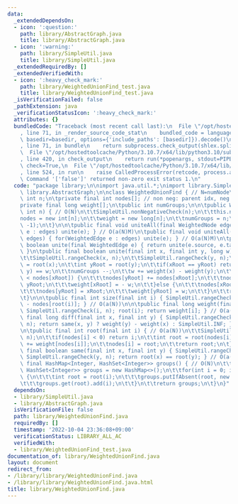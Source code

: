 ```yaml
---
data:
  _extendedDependsOn:
  - icon: ':question:'
    path: library/AbstractGraph.java
    title: library/AbstractGraph.java
  - icon: ':warning:'
    path: library/SimpleUtil.java
    title: library/SimpleUtil.java
  _extendedRequiredBy: []
  _extendedVerifiedWith:
  - icon: ':heavy_check_mark:'
    path: library/WeightedUnionFind_test.java
    title: library/WeightedUnionFind_test.java
  _isVerificationFailed: false
  _pathExtension: java
  _verificationStatusIcon: ':heavy_check_mark:'
  attributes: {}
  bundledCode: "Traceback (most recent call last):\n  File \"/opt/hostedtoolcache/Python/3.10.7/x64/lib/python3.10/site-packages/onlinejudge_verify/documentation/build.py\"\
    , line 71, in _render_source_code_stat\n    bundled_code = language.bundle(stat.path,\
    \ basedir=basedir, options={'include_paths': [basedir]}).decode()\n  File \"/opt/hostedtoolcache/Python/3.10.7/x64/lib/python3.10/site-packages/onlinejudge_verify/languages/user_defined.py\"\
    , line 71, in bundle\n    return subprocess.check_output(shlex.split(command))\n\
    \  File \"/opt/hostedtoolcache/Python/3.10.7/x64/lib/python3.10/subprocess.py\"\
    , line 420, in check_output\n    return run(*popenargs, stdout=PIPE, timeout=timeout,\
    \ check=True,\n  File \"/opt/hostedtoolcache/Python/3.10.7/x64/lib/python3.10/subprocess.py\"\
    , line 524, in run\n    raise CalledProcessError(retcode, process.args,\nsubprocess.CalledProcessError:\
    \ Command '['false']' returned non-zero exit status 1.\n"
  code: "package library;\n\nimport java.util.*;\nimport library.SimpleUtil;\nimport\
    \ library.AbstractGraph;\n\nclass WeightedUnionFind { // N=numNode\n\tpublic final\
    \ int n;\n\tprivate final int nodes[]; // non neg: parent idx, neg: - size\n\t\
    private final long weight[];\n\tpublic int numGroups;\n\n\tpublic WeightedUnionFind(final\
    \ int n) { // O(N)\n\t\tSimpleUtil.nonNegativeCheck(n);\n\t\tthis.n = n;\n\t\t\
    nodes = new int[n];\n\t\tweight = new long[n];\n\t\tnumGroups = n;\n\t\tArrays.fill(nodes,\
    \ -1);\n\t}\n\n\tpublic final void uniteAll(final WeightedNode edges) { for(WeightedEdge\
    \ e : edges) unite(e); } // O(a(N)M)\n\tpublic final void uniteAll(final WeightedEdge[]\
    \ edges) { for(WeightedEdge e : edges) unite(e); } // O(a(N)M)\n\tpublic final\
    \ boolean unite(final WeightedEdge e) { return unite(e.source, e.target, e.cost);\
    \ }\n\tpublic final boolean unite(final int x, final int y, long w) { // O(a(N))\n\
    \t\tSimpleUtil.rangeCheck(x, n);\n\t\tSimpleUtil.rangeCheck(y, n);\n\t\tint xRoot\
    \ = root(x);\n\t\tint yRoot = root(y);\n\t\tif(xRoot == yRoot) return diff(x,\
    \ y) == w;\n\t\tnumGroups --;\n\t\tw += weight(x) - weight(y);\n\t\tif(nodes[yRoot]\
    \ < nodes[xRoot]) {\n\t\t\tnodes[yRoot] += nodes[xRoot];\n\t\t\tnodes[xRoot] =\
    \ yRoot;\n\t\t\tweight[xRoot] = - w;\n\t\t}else {\n\t\t\tnodes[xRoot] += nodes[yRoot];\n\
    \t\t\tnodes[yRoot] = xRoot;\n\t\t\tweight[yRoot] = w;\n\t\t}\n\t\treturn false;\n\
    \t}\n\n\tpublic final int size(final int i) { SimpleUtil.rangeCheck(i, n); return\
    \ - nodes[root(i)]; } // O(a(N))\n\n\tpublic final long weight(final int i) {\
    \ SimpleUtil.rangeCheck(i, n); root(i); return weight[i]; } // O(a(N))\n\n\tpublic\
    \ final long diff(final int x, final int y) { SimpleUtil.rangeCheck(x, n); SimpleUtil.rangeCheck(y,\
    \ n); return same(x, y) ? weight(y) - weight(x) : SimpleUtil.INF; } // O(a(N))\n\
    \n\tpublic final int root(final int i) { // O(a(N))\n\t\tSimpleUtil.rangeCheck(i,\
    \ n);\n\t\tif(nodes[i] < 0) return i;\n\t\tint root = root(nodes[i]);\n\t\tweight[i]\
    \ += weight[nodes[i]];\n\t\tnodes[i] = root;\n\t\treturn root;\n\t}\n\n\tpublic\
    \ final boolean same(final int x, final int y) { SimpleUtil.rangeCheck(x, n);\
    \ SimpleUtil.rangeCheck(y, n); return root(x) == root(y); } // O(a(N))\n\n\tpublic\
    \ final HashMap<Integer, HashSet<Integer>> groups() { // O(N)\n\t\tHashMap<Integer,\
    \ HashSet<Integer>> groups = new HashMap<>();\n\t\tfor(int i = 0; i < n; i ++)\
    \ {\n\t\t\tint root = root(i);\n\t\t\tgroups.putIfAbsent(root, new HashSet<>());\n\
    \t\t\tgroups.get(root).add(i);\n\t\t}\n\t\treturn groups;\n\t}\n}"
  dependsOn:
  - library/SimpleUtil.java
  - library/AbstractGraph.java
  isVerificationFile: false
  path: library/WeightedUnionFind.java
  requiredBy: []
  timestamp: '2022-10-04 23:36:08+09:00'
  verificationStatus: LIBRARY_ALL_AC
  verifiedWith:
  - library/WeightedUnionFind_test.java
documentation_of: library/WeightedUnionFind.java
layout: document
redirect_from:
- /library/library/WeightedUnionFind.java
- /library/library/WeightedUnionFind.java.html
title: library/WeightedUnionFind.java
---
```

